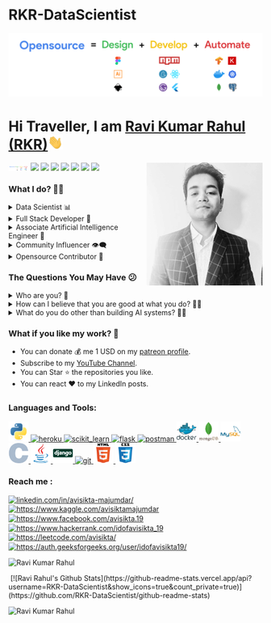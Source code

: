 # RKR-DataScientist
<img src="https://github.com/RKR-DataScientist/RKR-DataScientist/blob/master/linkedin_banner.png" />

<h1>Hi Traveller, I am <a href="#">Ravi Kumar Rahul (RKR)</a><img src="https://raw.githubusercontent.com/ABSphreak/ABSphreak/master/gifs/Hi.gif" width="30px"></h1>
<img align='right' src="https://github.com/RKR-DataScientist/RKR-DataScientist/blob/main/My-Image.jpg" width="230" />

<a href="https://www.linkedin.com/in/rkrdatascientist"><img src="https://github.com/RKR-DataScientist/RKR-DataScientist/blob/main/linkedin_banner.png" width="40" /></a>
<a href="#"><img src="https://github.com/RKR-DataScientist/RKR-DataScientist/tree/main/logos/youtube-logo.png" width="40" /></a>
<a href="https://www.patreon.com/rkrdatascientist"><img src="https://github.com/RKR-DataScientist/RKR-DataScientist/tree/main/logos/patreon_logo.png" width="65" /></a>
<a href="https://github.com/RKR-DataScientist"><img src="https://github.com/RKR-DataScientist/RKR-DataScientist/tree/main/logos/github-logo.png" width="40" /></a>
<a href="#"><img src="https://github.com/RKR-DataScientist/RKR-DataScientist/tree/main/logos/facebook.png" width="40" /></a>
<a href="mailto:rkr.datascientist@gmail.com"><img src="https://github.com/RKR-DataScientist/RKR-DataScientist/tree/main/logos/google-plus.png" width="40" /></a>
<a href="#"><img src="https://github.com/RKR-DataScientist/RKR-DataScientist/tree/main/logos/twitter.png" width="40" /></a>
<a href="#"><img src="https://github.com/RKR-DataScientist/RKR-DataScientist/tree/main/logos/instagram.png" width="40" /></a>

<h3>What I do? 👨‍💻</h3>
<details>
<summary>Data Scientist 📊</summary>
<ul>
  <li><a href="#https://github.com/ashutosh1919/ml-data-bot">ml-data-bot</a></li>
  <li><a href="#https://github.com/dsc-iiitdmk/Pick-Parser">Pick-Parser</a></li>
  <li><a href="#https://github.com/ashutosh1919/Stock-Prediction-using-LSTM">Stock-Prediction-using-LSTM</a></li>
  <li><a href="#https://github.com/ashutosh1919/bert_classifier">bert-classifier</a></li>
  <li><a href="#https://github.com/ashutosh1919/docker-ml-tutorial">docker-ml-tutorial</li>
  <li><a href="#https://github.com/ashutosh1919/FaceInterpolation">face-interpolation</a></li>
  <li><a href="#https://github.com/ashutosh1919/NQA_tf2">natural-question-answer-ai</a></li>
  <li>Many more on and out of Github...</li>
</ul>
</details>
<details>
<summary>Full Stack Developer 🍥</summary>
  <!--
  <ul>
    <li><a href="#https://github.com/ashutosh1919/masterPortfolio">masterPortfolio</a></li>
    <li><a href="#https://github.com/ashutosh1919/truvisory">truvisory</a></li>
    <li><a href="#https://github.com/ashutosh1919/neurostack">neurostack</a></li>
    <li><a href="#https://github.com/ashutosh1919/Full_Stack_Web_Development_Course">Full-Stack-Web-Development-Course</a></li>
    <li>Many more on and out of Github...</li>
  </ul>
-->
</details>
<details>
  <summary>Associate Artificial Intelligence Engineer </a> 🤖</summary>
  <ul>
    <li>Working on core AI products to simplify healthcare system at scale.</li>
    <li>Applying AI on different large problems in the field of Oncology, Process Improvement and Rapid Engineeing.</li>
  </ul>
</details>
<details>
<summary>Community Influencer 👁️‍🗨️</summary>
</details>
<details>
<summary>Opensource Contributor 📝</summary>
  <!--
  <ul>
    <li>You can get detailed information of my contributions <a href="https://ashutoshhathidara.com/#/opensource">here</a>.</li>
    <li>You can also scroll down and get the information on my <a href="https://github.com/ashutosh1919">github profile</a>.</li>
  </ul>
-->
</details>

<h3>The Questions You May Have 😕</h3>
<details>
  <summary>Who are you? 👨</summary>
  <pre>
  A passionate individual who always thrive to work on end to end products which develop sustainable and scalable social and
  technical systems to create impact.<br>
  My name describes my qualities,
  A: Active Learner
  S: Sociable
  H: Hard working
  U: Ultra-precise
  T: Trustworthy
  O: Open minded to create new things
  S: Supportive
  H: Humble
  </pre>
</details>
<details>
  <summary>How can I believe that you are good at what you do? 🤷‍♂️</summary>
  <ul>
    <li>In Sept. 2019, I was invited to Google Machine Learning Summit at Google Hyderabad for my exceptional interest in AI.</li>
    <li>Also, I was selected as one of 120 Google Explore ML Facilitators from India to spread awareness about AI in students.
In May 2019, I was selected as Microsoft Student Partner to teach students about Cloud Infrastructure and to demonstrate deployments of applications and ML models on Azure.</li>
    <li>In July 2019, I became Mozilla Campus Captain. With this, I started an open source community in the college to build open source projects. Under this program, I have also organised a hackathon in campus.</li>
    <li>In Sept. 2018, I designed application architecture for a startup named Muffito. I was also managing the complete application development process.</li>
  </ul>
</details>
<details>
<summary>What do you do other than building AI systems? 💁‍♂️</summary>
  <ul>
    <li>I write blogs about powerful lessons in personal changes. You can visit my blog site at <a href="#">rkrdatascientist.wordpress.com</a>.</li>
    <li>I am a public speaker and a member of AMP (Association of Muslim Profession). We work for educating students to deal with very basic but important problems which eventually build their character.</li>
    <li>I design, build and deploy beautiful websites. Whenever I am free, I am used to create designs in Figma.</li>
  </ul>
</details>

<h3>What if you like my work? 🤩</h3>
<ul>
  <li>You can donate 💰 me 1 USD on my <a href="https://www.patreon.com/rkrdatascientist">patreon profile</a>.</li>
  <li>Subscribe to my <a href="#">YouTube Channel</a>.</li>
  <li>You can Star ⭐ the repositories you like.</li>
  <li>You can react ❤️ to my LinkedIn posts.</li>
</ul>

<h2></h2>
<h3 align="left"><b>Languages and Tools:</b></h3>
<p align="left"> <a href="https://www.python.org" target="_blank"> <img src="https://raw.githubusercontent.com/devicons/devicon/master/icons/python/python-original.svg" alt="python" width="40" height="40"/> </a>
<a href="https://heroku.com" target="_blank"> <img src="https://www.vectorlogo.zone/logos/heroku/heroku-icon.svg" alt="heroku" width="40" height="40"/> </a>
<a href="https://scikit-learn.org/" target="_blank"> <img src="https://upload.wikimedia.org/wikipedia/commons/0/05/Scikit_learn_logo_small.svg" alt="scikit_learn" width="40" height="40"/> </a> 
 <a href="https://flask.palletsprojects.com/" target="_blank"> <img src="https://www.vectorlogo.zone/logos/pocoo_flask/pocoo_flask-icon.svg" alt="flask" width="40" height="40"/> </a>
<a href="https://postman.com" target="_blank"> <img src="https://www.vectorlogo.zone/logos/getpostman/getpostman-icon.svg" alt="postman" width="40" height="40"/> </a> 
<a href="https://www.docker.com/" target="_blank"> <img src="https://raw.githubusercontent.com/devicons/devicon/master/icons/docker/docker-original-wordmark.svg" alt="docker" width="40" height="40"/> </a>
  <a href="https://www.mongodb.com/" target="_blank"> <img src="https://raw.githubusercontent.com/devicons/devicon/master/icons/mongodb/mongodb-original-wordmark.svg" alt="mongodb" width="40" height="40"/> </a> <a href="https://www.mysql.com/" target="_blank"> <img src="https://raw.githubusercontent.com/devicons/devicon/master/icons/mysql/mysql-original-wordmark.svg" alt="mysql" width="40" height="40"/> </a> 
<a href="https://www.cprogramming.com/" target="_blank"> <img src="https://raw.githubusercontent.com/devicons/devicon/master/icons/c/c-original.svg" alt="c" width="40" height="40"/> </a>
 <a href="https://www.java.com" target="_blank"> <img src="https://raw.githubusercontent.com/devicons/devicon/master/icons/java/java-original.svg" alt="java" width="40" height="40"/> </a> 
 <a href="https://www.djangoproject.com/" target="_blank"> <img src="https://raw.githubusercontent.com/devicons/devicon/master/icons/django/django-original.svg" alt="django" width="40" height="40"/> </a>
 <a href="https://git-scm.com/" target="_blank"> <img src="https://www.vectorlogo.zone/logos/git-scm/git-scm-icon.svg" alt="git" width="40" height="40"/> </a>  
<a href="https://www.w3.org/html/" target="_blank"> <img src="https://raw.githubusercontent.com/devicons/devicon/master/icons/html5/html5-original-wordmark.svg" alt="html5" width="40" height="40"/> </a>
<a href="https://www.w3schools.com/css/" target="_blank"> <img src="https://raw.githubusercontent.com/devicons/devicon/master/icons/css3/css3-original-wordmark.svg" alt="css3" width="40" height="40"/> </a> </p>

<h3 align="left">Reach me :</h3>
<p align="left">
<a href="https://linkedin.com/in/avisikta-majumdar/" target="blank"><img align="center" src="https://cdn.jsdelivr.net/npm/simple-icons@3.0.1/icons/linkedin.svg" alt="linkedin.com/in/avisikta-majumdar/" height="30" width="40" /></a>
<a href="https://www.kaggle.com/avisiktamajumdar" target="blank"><img align="center" src="https://cdn.jsdelivr.net/npm/simple-icons@3.0.1/icons/kaggle.svg" alt="https://www.kaggle.com/avisiktamajumdar" height="30" width="40" /></a>
<a href="https://fb.com/avisikta.19" target="blank"><img align="center" src="https://cdn.jsdelivr.net/npm/simple-icons@3.0.1/icons/facebook.svg" alt="https://www.facebook.com/avisikta.19" height="30" width="40" /></a>
<a href="https://www.hackerrank.com/idofavisikta_19" target="blank"><img align="center" src="https://cdn.jsdelivr.net/npm/simple-icons@3.0.1/icons/hackerrank.svg" alt="https://www.hackerrank.com/idofavisikta_19" height="30" width="40" /></a>
<a href="https://leetcode.com/avisikta/" target="blank"><img align="center" src="https://cdn.jsdelivr.net/npm/simple-icons@3.0.1/icons/leetcode.svg" alt="https://leetcode.com/avisikta/" height="30" width="40" /></a>
<a href="https://auth.geeksforgeeks.org/user/idofavisikta19/" target="blank"><img align="center" src="https://cdn.jsdelivr.net/npm/simple-icons@3.0.1/icons/geeksforgeeks.svg" alt="https://auth.geeksforgeeks.org/user/idofavisikta19/" height="30" width="40" /></a>
</p>
<p align="left"> <img src="https://komarev.com/ghpvc/?username=RKR-DataScientist&label=Profile%20views&color=0e75b6&style=flat-square" alt="Ravi Kumar Rahul" /> </p>




<p>&nbsp;[![Ravi Rahul's Github Stats](https://github-readme-stats.vercel.app/api?username=RKR-DataScientist&show_icons=true&count_private=true)](https://github.com/RKR-DataScientist/github-readme-stats)
 </p><p><img align="left" src="https://github-readme-stats.vercel.app/api/top-langs?username=RKR-DataScientist&show_icons=true&title_color=3a0e8b&locale=en&layout=compact" alt="Ravi Kumar Rahul" /></p>
